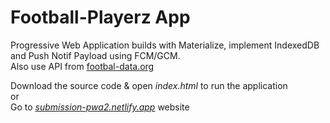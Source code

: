 # Football-Playerz App
Progressive Web Application builds with Materialize, implement IndexedDB and Push Notif Payload using FCM/GCM.
<br/>Also use API from [footbal-data.org](https://www.football-data.org/documentation/quickstart)

Download the source code & open *index.html* to run the application<br/>
or<br/>
Go to *[submission-pwa2.netlify.app](https://submission-pwa2.netlify.app/)* website
